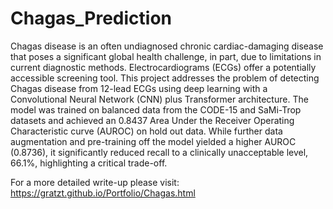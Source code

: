 # Chagas_Prediction

Chagas disease is an often undiagnosed chronic cardiac-damaging disease that poses a significant global health challenge, in part, due to limitations in current diagnostic methods.
Electrocardiograms (ECGs) offer a potentially accessible screening tool. This project addresses the problem of detecting Chagas disease from 12-lead ECGs using deep learning with a Convolutional Neural Network (CNN) plus Transformer architecture. The model was trained on balanced data from the CODE-15 and SaMi-Trop datasets and achieved an 0.8437 Area Under the Receiver Operating Characteristic curve (AUROC) on hold out data.
While further data augmentation and pre-training off the model yielded a higher AUROC (0.8736), it significantly reduced recall to a clinically unacceptable level, 66.1%,
highlighting a critical trade-off.

For a more detailed write-up please visit: https://gratzt.github.io/Portfolio/Chagas.html
